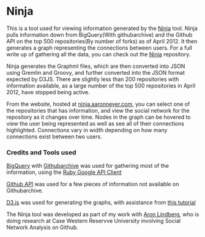 # Ninja

This is a tool used for viewing information generated by the
[Ninja](https://github.com/Aaronneyer/Ninja) tool. Ninja pulls information down
from BigQuery(With githubarchive) and the Github API on the top 500
repositories(By number of forks) as of April 2012. It then generates a graph
representing the connections between users. For a full write up of gathering
all the data, you can check out the [Ninja](https://github.com/Aaronneyer/Ninja)
repository.

Ninja generates the Graphml files, which are then converted into JSON using
Gremlin and Groovy, and further converted into the JSON format expected by
D3JS. There are slightly less than 200 repositories with information available,
as a large number of the top 500 repositories in April 2012, have stopped being
active.

From the website, hosted at [ninja.aaronneyer.com](http://ninja.aaronneyer.com),
you can select one of the repositories that has information, and view the social
network for the repository as it changes over time. Nodes in the graph can be
hovered to view the user being represented as well as see all of their connections
highlighted. Connections vary in width depending on how many connections exist
between two users.

### Credits and Tools used

[BigQuery](https://bigquery.cloud.google.com/) with [Githubarchive](http://www.githubarchive.org/)
was used for gathering most of the information, using the
[Ruby Google API Client](https://code.google.com/p/google-api-ruby-client/)

[Github API](http://developer.github.com/) was used for a few pieces of information
not available on Githubarchive.

[D3.js](http://d3js.org/) was used for generating the graphs, with assistance
from [this tutorial](http://flowingdata.com/2012/08/02/how-to-make-an-interactive-network-visualization/)

The Ninja tool was developed as part of my work with [Aron Lindberg](https://github.com/aronlindberg),
who is doing research at Case Western Reservve University involving Social Network Analysis on Github.
